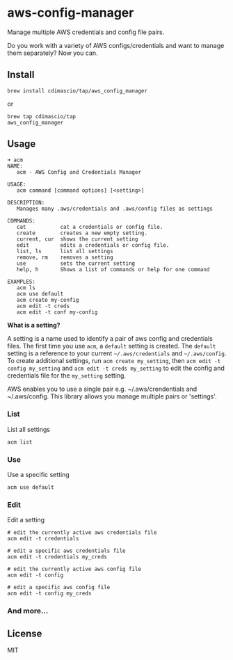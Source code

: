 # aws-config-manager

Manage multiple AWS credentials and config file pairs.

Do you work with a variety of AWS configs/credentials and want to manage them separately? Now you can.

## Install

```shell
brew install cdimascio/tap/aws_config_manager
```
or
```
brew tap cdimascio/tap
aws_config_manager
```

## Usage

```
➜ acm
NAME:
   acm - AWS Config and Credentials Manager

USAGE:
   acm command [command options] [<setting>]

DESCRIPTION:
   Manages many .aws/credentials and .aws/config files as settings

COMMANDS:
   cat           cat a credentials or config file.
   create        creates a new empty setting.
   current, cur  shows the current setting
   edit          edits a credentials or config file.
   list, ls      list all settings
   remove, rm    removes a setting
   use           sets the current setting
   help, h       Shows a list of commands or help for one command

EXAMPLES:
   acm ls
   acm use default
   acm create my-config
   acm edit -t creds
   acm edit -t conf my-config
```

**What is a setting?**

A setting is a name used to identify a pair of aws config and credentials files. The first time you use `acm`, a `default` setting is created. The `default` setting is a reference to your current `~/.aws/credentials` and `~/.aws/config`. To create additional settings, run `acm create my_setting`, then `acm edit -t config my_setting` and `acm edit -t creds my_setting` to edit the config and credentials file for the `my_setting` setting.

AWS enables you to use a single pair e.g. ~/.aws/crendentials and ~/.aws/config. This library allows you manage multiple pairs or 'settings'.



### List

List all settings

```
acm list
```

### Use

Use a specific setting

```
acm use default
```

### Edit

Edit a setting

```
# edit the currently active aws credentials file
acm edit -t credentials

# edit a specific aws credentials file
acm edit -t credentials my_creds

# edit the currently active aws config file
acm edit -t config

# edit a specific aws config file
acm edit -t config my_creds
```

### And more...

## License
MIT
